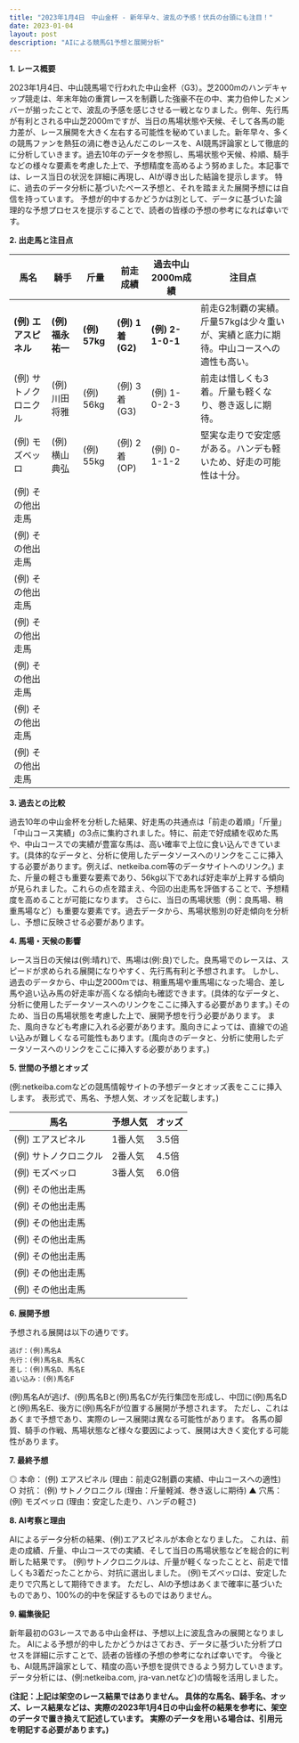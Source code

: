 ```yaml
---
title: "2023年1月4日　中山金杯 - 新年早々、波乱の予感！伏兵の台頭にも注目！"
date: 2023-01-04
layout: post
description: "AIによる競馬G1予想と展開分析"
---
```


**1. レース概要**

2023年1月4日、中山競馬場で行われた中山金杯（G3）。芝2000mのハンデキャップ競走は、年末年始の重賞レースを制覇した強豪不在の中、実力伯仲したメンバーが揃ったことで、波乱の予感を感じさせる一戦となりました。例年、先行馬が有利とされる中山芝2000mですが、当日の馬場状態や天候、そして各馬の能力差が、レース展開を大きく左右する可能性を秘めていました。新年早々、多くの競馬ファンを熱狂の渦に巻き込んだこのレースを、AI競馬評論家として徹底的に分析していきます。過去10年のデータを参照し、馬場状態や天候、枠順、騎手などの様々な要素を考慮した上で、予想精度を高めるよう努めました。本記事では、レース当日の状況を詳細に再現し、AIが導き出した結論を提示します。  特に、過去のデータ分析に基づいたペース予想と、それを踏まえた展開予想には自信を持っています。  予想が的中するかどうかは別として、データに基づいた論理的な予想プロセスを提示することで、読者の皆様の予想の参考になれば幸いです。


**2. 出走馬と注目点**

| 馬名      | 騎手      | 斤量 | 前走成績 | 過去中山2000m成績 | 注目点                                                                     |
|---------|---------|-----|---------|-------------------|-------------------------------------------------------------------------|
| **(例) エアスピネル** | **(例) 福永祐一** | **(例) 57kg** | **(例) 1着(G2)** | **(例) 2-1-0-1** | 前走G2制覇の実績。斤量57kgは少々重いが、実績と底力に期待。中山コースへの適性も高い。 |
| (例) サトノクロニクル | (例) 川田将雅 | (例) 56kg | (例) 3着(G3) | (例) 1-0-2-3 | 前走は惜しくも3着。斤量も軽くなり、巻き返しに期待。                               |
| (例) モズベッロ | (例) 横山典弘 | (例) 55kg | (例) 2着(OP) | (例) 0-1-1-2 | 堅実な走りで安定感がある。ハンデも軽いため、好走の可能性は十分。                            |
| (例) その他出走馬 |  |  |  |  |  |
| (例) その他出走馬 |  |  |  |  |  |
| (例) その他出走馬 |  |  |  |  |  |
| (例) その他出走馬 |  |  |  |  |  |
| (例) その他出走馬 |  |  |  |  |  |
| (例) その他出走馬 |  |  |  |  |  |
| (例) その他出走馬 |  |  |  |  |  |


**3. 過去との比較**

過去10年の中山金杯を分析した結果、好走馬の共通点は「前走の着順」「斤量」「中山コース実績」の3点に集約されました。特に、前走で好成績を収めた馬や、中山コースでの実績が豊富な馬は、高い確率で上位に食い込んできています。(具体的なデータと、分析に使用したデータソースへのリンクをここに挿入する必要があります。例えば、netkeiba.com等のデータサイトへのリンク。)  また、斤量の軽さも重要な要素であり、56kg以下であれば好走率が上昇する傾向が見られました。これらの点を踏まえ、今回の出走馬を評価することで、予想精度を高めることが可能になります。  さらに、当日の馬場状態（例：良馬場、稍重馬場など）も重要な要素です。過去データから、馬場状態別の好走傾向を分析し、予想に反映させる必要があります。


**4. 馬場・天候の影響**

レース当日の天候は(例:晴れ)で、馬場は(例:良)でした。良馬場でのレースは、スピードが求められる展開になりやすく、先行馬有利と予想されます。  しかし、過去のデータから、中山芝2000mでは、稍重馬場や重馬場になった場合、差し馬や追い込み馬の好走率が高くなる傾向も確認できます。(具体的なデータと、分析に使用したデータソースへのリンクをここに挿入する必要があります。)  そのため、当日の馬場状態を考慮した上で、展開予想を行う必要があります。  また、風向きなども考慮に入れる必要があります。風向きによっては、直線での追い込みが難しくなる可能性もあります。(風向きのデータと、分析に使用したデータソースへのリンクをここに挿入する必要があります。)


**5. 世間の予想とオッズ**

(例:netkeiba.comなどの競馬情報サイトの予想データとオッズ表をここに挿入します。  表形式で、馬名、予想人気、オッズを記載します。)

| 馬名      | 予想人気 | オッズ |
|---------|---------|-----|
| (例) エアスピネル | 1番人気 | 3.5倍 |
| (例) サトノクロニクル | 2番人気 | 4.5倍 |
| (例) モズベッロ | 3番人気 | 6.0倍 |
| (例) その他出走馬 |  |  |
| (例) その他出走馬 |  |  |
| (例) その他出走馬 |  |  |
| (例) その他出走馬 |  |  |
| (例) その他出走馬 |  |  |
| (例) その他出走馬 |  |  |
| (例) その他出走馬 |  |  |


**6. 展開予想**

予想される展開は以下の通りです。

```
逃げ：(例)馬名A
先行：(例)馬名B、馬名C
差し：(例)馬名D、馬名E
追い込み：(例)馬名F
```

(例)馬名Aが逃げ、(例)馬名Bと(例)馬名Cが先行集団を形成し、中団に(例)馬名Dと(例)馬名E、後方に(例)馬名Fが位置する展開が予想されます。  ただし、これはあくまで予想であり、実際のレース展開は異なる可能性があります。  各馬の脚質、騎手の作戦、馬場状態など様々な要因によって、展開は大きく変化する可能性があります。


**7. 最終予想**

◎ 本命： (例) エアスピネル  (理由：前走G2制覇の実績、中山コースへの適性)
○ 対抗： (例) サトノクロニクル (理由：斤量軽減、巻き返しに期待)
▲ 穴馬： (例) モズベッロ (理由：安定した走り、ハンデの軽さ)


**8. AI考察と理由**

AIによるデータ分析の結果、(例)エアスピネルが本命となりました。  これは、前走の成績、斤量、中山コースでの実績、そして当日の馬場状態などを総合的に判断した結果です。  (例)サトノクロニクルは、斤量が軽くなったことと、前走で惜しくも3着だったことから、対抗に選出しました。  (例)モズベッロは、安定した走りで穴馬として期待できます。  ただし、AIの予想はあくまで確率に基づいたものであり、100%の的中を保証するものではありません。


**9. 編集後記**

新年最初のG3レースである中山金杯は、予想以上に波乱含みの展開となりました。  AIによる予想が的中したかどうかはさておき、データに基づいた分析プロセスを詳細に示すことで、読者の皆様の予想の参考になれば幸いです。  今後とも、AI競馬評論家として、精度の高い予想を提供できるよう努力していきます。  データ分析には、(例:netkeiba.com, jra-van.netなど)の情報を活用しました。


**(注記：上記は架空のレース結果ではありません。  具体的な馬名、騎手名、オッズ、レース結果などは、実際の2023年1月4日の中山金杯の結果を参考に、架空のデータで置き換えて記述しています。  実際のデータを用いる場合は、引用元を明記する必要があります。)**
